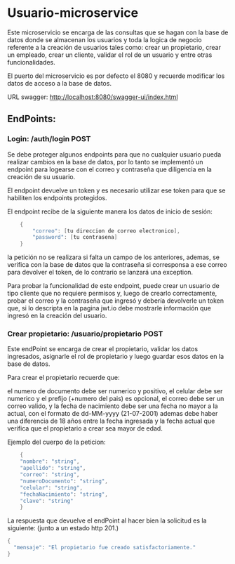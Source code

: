 #  Usuario-microservice

Este microservicio se encarga de las consultas que se hagan con la base de datos donde se almacenan los usuarios y toda la logica de
negocio referente a la creación de usuarios tales como: crear un propietario, crear un empleado, crear un cliente, validar el 
rol de un usuario y entre otras funcionalidades.

El puerto del microservicio es por defecto el 8080 y recuerde modificar los datos de acceso a la base de datos.

URL swagger: [http://localhost:8080/swagger-ui/index.html](http://localhost:8080/swagger-ui/index.html)


## EndPoints: 

### Login: /auth/login POST

Se debe proteger algunos endpoints para que no cualquier usuario pueda realizar cambios en la base de datos, por lo tanto 
se implementó un endpoint para logearse con el correo y contraseña que diligencia en la creación de su usuario.

El endpoint devuelve un token y es necesario utilizar ese token para que se habiliten los endpoints protegidos.

El endpoint recibe de la siguiente manera los datos de inicio de sesión:
```java {.highlight .highlight-source-java .bg-black}
    {
        "correo": [tu direccion de correo electronico],
        "password": [tu contrasena]
    }
```

la petición no se realizara si falta un campo de los anteriores, ademas, se verifica con la base de datos que la contraseña si corresponsa a ese correo 
para devolver el token, de lo contrario se lanzará una exception.

Para probar la funcionalidad de este endpoint, puede crear un usuario de tipo cliente que no requiere permisos y, luego de crearlo correctamente, 
probar el correo y la contraseña que ingresó y debería devolverle un token que, si lo descripta en la pagina jwt.io debe mostrarle información 
que ingresó en la creación del usuario.

### Crear propietario: /usuario/propietario  POST

Este endPoint se encarga de crear el propietario, validar los datos ingresados, asignarle el rol de 
propietario y luego guardar esos datos en la base de datos.


Para crear el propietario recuerde que:


el numero de documento debe ser numerico y positivo, el celular debe ser numerico y el prefijo (+numero del pais) es opcional,
el correo debe ser un correo valido, y la fecha de nacimiento debe ser una fecha no mayor a la actual, con el formato de 
dd-MM-yyyy (21-07-2001) ademas debe haber una diferencia de 18 años entre la fecha ingresada y la fecha actual
que verifica que el propietario a crear sea mayor de edad.

Ejemplo del cuerpo de la peticion: 

```java {.highlight .highlight-source-java .bg-black}
    {
    "nombre": "string",
    "apellido": "string",
    "correo": "string",
    "numeroDocumento": "string",
    "celular": "string",
    "fechaNacimiento": "string",
    "clave": "string"
    }
```

La respuesta que devuelve el endPoint al hacer bien la solicitud es la siguiente: (junto a un estado http 201.)


```java {.highlight .highlight-source-java .bg-black}
{
  "mensaje": "El propietario fue creado satisfactoriamente."
}
```

